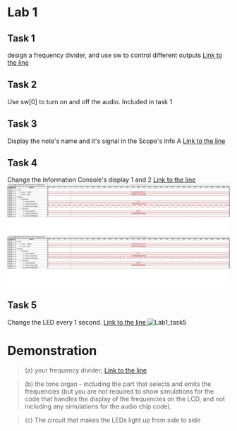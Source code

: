 Lab 1
===
## Task 1
design a frequency divider, and use sw to control different outputs
[Link to the line ](https://github.com/Rainerino/311/blob/master/lab1/lab1_template_de1soc/lab1_template_de1soc/Basic_Organ_Solution.v#L205)

## Task 2
Use sw[0] to turn on and off the audio. Included in task 1
## Task 3
Display the note's name and it's signal in the Scope's Info A
[Link to the line ](/lab1/lab1_template_de1soc/lab1_template_de1soc/Basic_Organ_Solution.v#L419)
## Task 4
Change the Information Console's display 1 and 2
[Link to the line ](/lab1/lab1_template_de1soc/lab1_template_de1soc/Basic_Organ_Solution.v#L439)
![LCD display idle screen shoot](/lab1/lab1_template_de1soc/lab1_template_de1soc/initialization_state.jpg)
![LCD dynamic display screen shoot](/lab1/lab1_template_de1soc/lab1_template_de1soc/changed_state.jpg)
## Task 5
Change the LED every 1 second.
[Link to the line ](/lab1_template_de1soc/lab1_template_de1soc/Basic_Organ_Solution.v#L333)
![Lab1_task5](/assets/Lab1_task5.png)

# Demonstration
> (a) your frequency divider;
> [Link to the line ](/lab1_template_de1soc/lab1_template_de1soc/Basic_Organ_Solution.v#L205)

> (b) the tone organ - including the part that selects and emits the
frequencies (but you are not required to show simulations for the code
that handles the display of the frequencies on the LCD, and not
including any simulations for the audio chip code).

> (c) The circuit that makes the LEDs light up from side to side

